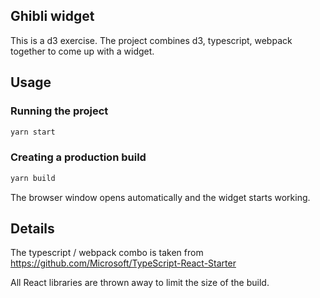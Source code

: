 ## Ghibli widget

This is a d3 exercise. The project combines d3, typescript, webpack together to come up with a widget.

## Usage

### Running the project

```sh
yarn start
```

### Creating a production build

```sh
yarn build
```

The browser window opens automatically and the widget starts working.

## Details

The typescript / webpack combo is taken from https://github.com/Microsoft/TypeScript-React-Starter

All React libraries are thrown away to limit the size of the build.
